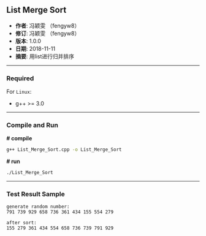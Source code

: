 ## List Merge Sort

- **作者**: 冯颖雯 （fengyw8）
- **修订**: 冯颖雯 （fengyw8）
- **版本**: 1.0.0
- **日期**: 2018-11-11
- **摘要**: 用list进行归并排序

---

### Required

For `Linux`:

+ g++ >= 3.0

---


### Compile and Run

**# compile**
```bash
g++ List_Merge_Sort.cpp -o List_Merge_Sort
```

**# run**
```bash
./List_Merge_Sort
```
---
### Test Result Sample
```
generate random number:
791 739 929 658 736 361 434 155 554 279 

after sort:
155 279 361 434 554 658 736 739 791 929 

```

